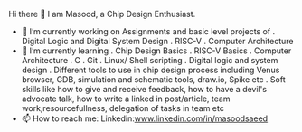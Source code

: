 Hi there 👋
I am Masood, a Chip Design Enthusiast.


- 🔭 I’m currently working on
  Assignments and basic level projects of
  . Digital Logic and Digital System Design
  . RISC-V
  . Computer Architecture 
- 🌱 I’m currently learning 
  . Chip Design Basics
  . RISC-V Basics
  . Computer Architecture
  . C
  . Git
  . Linux/ Shell scripting
  . Digital logic and system design
  . Different tools to use in chip design process including Venus browser, GDB, simulation and schematic tools, draw.io, Spike etc
  . Soft skills like how to give and receive feedback, how to have a devil's advocate talk, how to write a linked in post/article, team work,resourcefullness, delegation of tasks in team 
    etc
- 📫 How to reach me:
  Linkedin:www.linkedin.com/in/masoodsaeed

